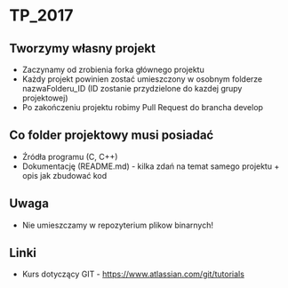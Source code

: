 # TP_2017

## Tworzymy własny projekt

* Zaczynamy od zrobienia forka głównego projektu
* Każdy projekt powinien zostać umieszczony w osobnym folderze nazwaFolderu_ID (ID zostanie przydzielone do kazdej grupy projektowej)
* Po zakończeniu projektu robimy Pull Request do brancha develop

## Co folder projektowy musi posiadać

* Źródła programu (C, C++)
* Dokumentację (README.md) - kilka zdań na temat samego projektu + opis jak zbudować kod

## Uwaga 
* Nie umieszczamy w repozyterium plikow binarnych! 

## Linki

* Kurs dotyczący GIT - https://www.atlassian.com/git/tutorials 

